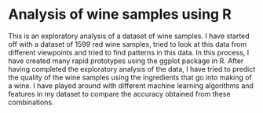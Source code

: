 Analysis of wine samples using R
====================================
This is an exploratory analysis of a dataset of wine samples. I have started off with a dataset of 1599 red wine samples, tried to look at this data from different viewpoints and tried to find patterns in this data. In this process, I have created many rapid prototypes using the ggplot package in R. 
After having completed the exploratory analysis of the data, I have tried to predict the quality of the wine samples using the ingredients that go into making of a wine. I have played around with different machine learning algorithms and features in my dataset to compare the accuracy obtained from these combinations.
